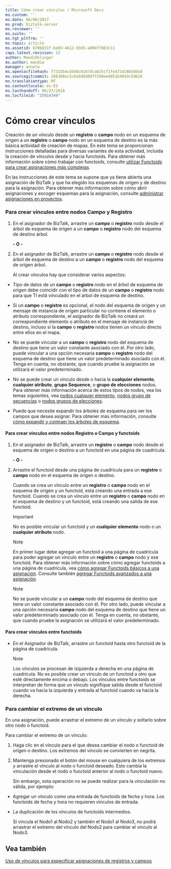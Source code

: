 ```yaml
---
title: Cómo crear vínculos | Microsoft Docs
ms.custom: ''
ms.date: 06/08/2017
ms.prod: biztalk-server
ms.reviewer: ''
ms.suite: ''
ms.tgt_pltfrm: ''
ms.topic: article
ms.assetid: 670b831f-be03-4612-93d5-a894f7bb3c11
caps.latest.revision: 12
author: MandiOhlinger
ms.author: mandia
manager: anneta
ms.openlocfilehash: f7315b4cd568c6107dcab25cf1fe471428b58da8
ms.sourcegitcommit: 266308ec5c6a9d8d80ff298ee6051b4843c5d626
ms.translationtype: MT
ms.contentlocale: es-ES
ms.lasthandoff: 06/27/2018
ms.locfileid: "37014749"
---
```

# <a name="how-to-create-links"></a>Cómo crear vínculos
Creación de un vínculo desde un **registro** o **campo** nodo en un esquema de origen a un **registro** o **campo** nodo en un esquema de destino es la más básica actividad de creación de mapas. En este tema se proporcionan instrucciones detalladas para diversas variantes de esta actividad, incluida la creación de vínculos desde y hacia functoids. Para obtener más información sobre cómo trabajar con functoids, consulte [utilizar Functoids para crear asignaciones más complejas](../core/using-functoids-to-create-more-complex-mappings.md).  
  
 En las instrucciones de este tema se supone que ya tiene abierta una asignación de BizTalk y que ha elegido los esquemas de origen y de destino para la asignación. Para obtener más información sobre cómo abrir asignaciones y escoger esquemas para la asignación, consulte [administrar asignaciones en proyectos](../core/managing-maps-within-projects.md).  
  
### <a name="to-create-links-between-field-and-record-nodes"></a>Para crear vínculos entre nodos Campo y Registro  
  
1. En el asignador de BizTalk, arrastre un **campo** o **registro** nodo desde el árbol de esquema de origen a un **campo** o **registro** nodo del esquema de destino árbol.  
  
    **- O -**  
  
2. En el asignador de BizTalk, arrastre un **campo** o **registro** nodo desde el árbol de esquema de destino a un **campo** o **registro** nodo del esquema de origen árbol.  
  
   Al crear vínculos hay que considerar varios aspectos:  
  
-   Tipo de datos de un **campo** o **registro** nodo en el árbol de esquema de origen debe coincidir con el tipo de datos de un **campo** o **registro** nodo para que TI está vinculado en el árbol de esquema de destino.  
  
-   Si un **campo** o **registro** es opcional, el nodo del esquema de origen y un mensaje de instancia de origen particular no contiene el elemento o atributo correspondiente, el asignador de BizTalk no creará un correspondiente elemento o atributo en el mensaje de instancia de destino, incluso si la **campo** o **registro** nodos tienen un vínculo directo entre ellos en el mapa.  
  
-   No se puede vincular a un **campo** o **registro** nodo del esquema de destino que tiene un valor constante asociado con él. Por otro lado, puede vincular a una opción necesaria **campo** o **registro** nodo del esquema de destino que tiene un valor predeterminado asociado con él. Tenga en cuenta, no obstante, que cuando pruebe la asignación se utilizará el valor predeterminado.  
  
-   No se puede crear un vínculo desde o hacia la **cualquier elemento**, **cualquier atributo**, **grupo Sequence**, o **grupo de elecciones** nodos. Para obtener más información acerca de estos tipos de nodos, vea los temas siguientes, vea [nodos cualquier elemento](../core/any-element-nodes.md), [nodos grupo de secuencias](../core/sequence-group-nodes.md) o [nodos grupos de elecciones](../core/choice-group-nodes.md).  
  
-   Puede que necesite expandir los árboles de esquema para ver los campos que desea asignar. Para obtener más información, consulte [cómo expandir y contraer los árboles de esquema](https://msdn.microsoft.com/library/ee253802(v=bts.10).aspx).  
  
#### <a name="to-create-links-between-record-or-field-nodes-and-functoids"></a>Para crear vínculos entre nodos Registro o Campo y functoids  
  
1.  En el asignador de BizTalk, arrastre un **registro** o **campo** nodo desde el esquema de origen o destino a un functoid en una página de cuadrícula.  
  
     **- O -**  
  
2.  Arrastre el functoid desde una página de cuadrícula para un **registro** o **campo** nodo en el esquema de origen o destino.  
  
     Cuando se crea un vínculo entre un **registro** o **campo** nodo en el esquema de origen y un functoid, está creando una entrada a ese functoid. Cuando se crea un vínculo entre un **registro** o **campo** nodo en el esquema de destino y un functoid, está creando una salida de ese functoid.  
  
    > [!IMPORTANT]
    >  No es posible vincular un functoid y un **cualquier elemento** nodo o un **cualquier atributo** nodo.  
  
    > [!NOTE]
    >  En primer lugar debe agregar un functoid a una página de cuadrícula para poder agregar un vínculo entre un **registro** o **campo** nodo y ese functoid. Para obtener más información sobre cómo agregar functoids a una página de cuadrícula, vea [cómo agregar Functoids básicos a una asignación](../core/how-to-add-basic-functoids-to-a-map.md). Consulte también [agregar Functoids avanzados a una asignación](../core/adding-advanced-functoids-to-a-map.md).  
  
    > [!NOTE]
    >  No se puede vincular a un **campo** nodo del esquema de destino que tiene un valor constante asociado con él. Por otro lado, puede vincular a una opción necesaria **campo** nodo del esquema de destino que tiene un valor predeterminado asociado con él. Tenga en cuenta, no obstante, que cuando pruebe la asignación se utilizará el valor predeterminado.  
  
#### <a name="to-create-links-between-functoids"></a>Para crear vínculos entre functoids  
  
-   En el Asignador de BizTalk, arrastre un functoid hasta otro functoid de la página de cuadrícula.  
  
    > [!NOTE]
    >  Los vínculos se procesan de izquierda a derecha en una página de cuadrícula. No es posible crear un vínculo de un functoid a otro que esté directamente encima o debajo. Los vínculos entre functoids se interpretan de forma que un vínculo signifique salida desde el functoid cuando va hacia la izquierda y entrada al functoid cuando va hacia la derecha.  
  
### <a name="to-change-the-endpoint-of-a-link"></a>Para cambiar el extremo de un vínculo  
 En una asignación, puede arrastrar el extremo de un vínculo y soltarlo sobre otro nodo o functoid.  
  
 Para cambiar el extremo de un vínculo:  
  
1. Haga clic en el vínculo para el que desea cambiar el nodo o functoid de origen o destino. Los extremos del vínculo se convierten en negrita.  
  
2. Mantenga presionado el botón del mouse en cualquiera de los extremos y arrastre el vínculo al nodo o functoid deseado. Esto cambia la vinculación desde el nodo o functoid anterior al nodo o functoid nuevo.  
  
   Sin embargo, esta operación no se puede realizar para la vinculación no válida, por ejemplo:  
  
-   Agregar un vínculo como una entrada de functoids de fecha y hora. Los functoids de fecha y hora no requieren vínculos de entrada.  
  
-   La duplicación de los vínculos de functoids intermedios.  
  
     Si vincula el Nodo1 al Nodo2 y también el Nodo1 al Nodo3, no podrá arrastrar el extremo del vínculo del Nodo2 para cambiar el vínculo al Nodo3.  
  
## <a name="see-also"></a>Vea también  
 [Uso de vínculos para especificar asignaciones de registros y campos](../core/using-links-to-specify-record-and-field-mappings.md)